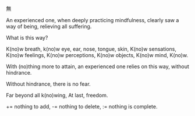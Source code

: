無

An experienced one, 
when deeply practicing mindfulness,
clearly saw a way of being,
relieving all suffering.

What is this way?

K(no)w breath,
k(no)w eye, ear, nose, tongue, skin,
K(no)w sensations,
K(no)w feelings,
K(no)w perceptions,
K(no)w objects,
K(no)w mind,
K(no)w.

With (no)thing more to attain, 
an experienced one relies on this way,
without hindrance. 

Without hindrance,
there is no fear.

Far beyond all k(no)wing, 
At last, freedom.

+= nothing to add, 
-= nothing to delete, 
:= nothing is complete.